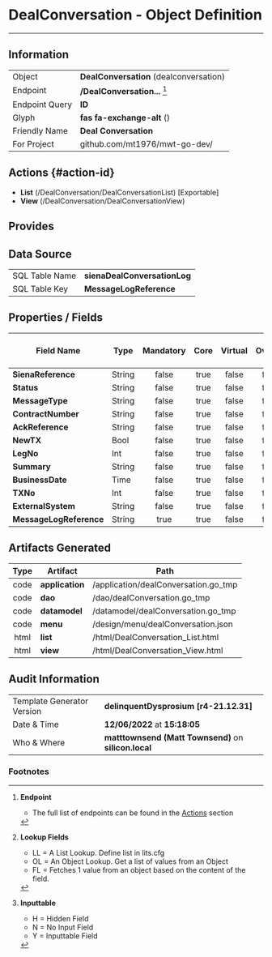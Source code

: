 # **DealConversation** - Object Definition
---
##  Information
|   |   |
|---|---|
|Object         |**DealConversation** (dealconversation) |
|Endpoint 	    |**/DealConversation...** [^1]|
|Endpoint Query |**ID**|
Glyph|**fas fa-exchange-alt** ()
Friendly Name|**Deal Conversation**|
|For Project    |github.com/mt1976/mwt-go-dev/|

##  Actions {#action-id}
* **List** (/DealConversation/DealConversationList) [Exportable]
* **View** (/DealConversation/DealConversationView)











##  Provides







##  Data Source 
|   |   |
|---|---|
SQL Table Name       | **sienaDealConversationLog**
SQL Table Key | **MessageLogReference**



##  Properties / Fields
| Field Name| Type | Mandatory | Core | Virtual | Overide | Lookup [^2]| Lookup Object      | Lookup Field Source         | Lookup Return Value                | Inputable [^3]|DB Column|Default Value|
| -- | --  | :--: | :--: | :--: |:--: |:--: |:--: |-- |-- |:--: |-- | --|
|**SienaReference**|String|false|true|false|false|||||Y|SienaReference||
|**Status**|String|false|true|false|false|||||Y|Status||
|**MessageType**|String|false|true|false|false|||||Y|MessageType||
|**ContractNumber**|String|false|true|false|false|||||Y|ContractNumber||
|**AckReference**|String|false|true|false|false|||||Y|AckReference||
|**NewTX**|Bool|false|true|false|false|||||Y|NewTX|True|
|**LegNo**|Int|false|true|false|false|||||Y|LegNo|0|
|**Summary**|String|false|true|false|false|||||Y|Summary||
|**BusinessDate**|Time|false|true|false|false|||||Y|BusinessDate||
|**TXNo**|Int|false|true|false|false|||||Y|TXNo|0|
|**ExternalSystem**|String|false|true|false|false|||||Y|ExternalSystem||
|**MessageLogReference**|String|true|true|false|false|||||Y|MessageLogReference||


##  Artifacts Generated
| Type | Artifact | Path|
| :--: | -- | -- |
| code | **application** | /application/dealConversation.go_tmp |
| code | **dao** | /dao/dealConversation.go_tmp |
| code | **datamodel** | /datamodel/dealConversation.go_tmp |
| code | **menu** | /design/menu/dealConversation.json |
| html | **list** | /html/DealConversation_List.html |
| html | **view** | /html/DealConversation_View.html |


## Audit Information
|   |   |
|---|---|
Template Generator Version   | **delinquentDysprosium [r4-21.12.31]**
Date & Time		     | **12/06/2022** at **15:18:05**
Who & Where		     | **matttownsend (Matt Townsend)** on **silicon.local**

### Footnotes
[^1]: **Endpoint**
    * The full list of endpoints can be found in the [Actions](#action-id) section
[^2]: **Lookup Fields**
    * LL = A List Lookup. Define list in lits.cfg
    * OL = An Object Lookup. Get a list of values from an Object
    * FL = Fetches 1 value from an object based on the content of the field. 
[^3]: **Inputtable**   
    * H = Hidden Field
    * N = No Input Field
    * Y = Inputtable Field